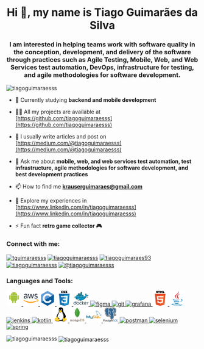 <h1 align="center">Hi 👋, my name is Tiago Guimarães da Silva</h1>
<h3 align="center">I am interested in helping teams work with software quality in the conception, development, and delivery of the software through practices such as Agile Testing, Mobile, Web, and Web Services test automation, DevOps, infrastructure for testing, and agile methodologies for software development.</h3>

<p align="left"> <img src="https://komarev.com/ghpvc/?username=tiagoguimaraesss&label=Profile%20views&color=0e75b6&style=flat" alt="tiagoguimaraesss" /> </p>

- 🌱 Currently studying **backend and mobile development**

- 👨‍💻 All my projects are available at [https://github.com/tiagoguimaraesss](https://github.com/tiagoguimaraesss)

- 📝 I usually write articles and post on [https://medium.com/@tiagoguimaraesss](https://medium.com/@tiagoguimaraesss)

- 💬 Ask me about **mobile, web, and web services test automation, test infrastructure, agile methodologies for software development, and best development practices**

- 📫 How to find me **krauserguimaraes@gmail.com**

- 📄 Explore my experiences in [https://www.linkedin.com/in/tiagoguimaraesss](https://www.linkedin.com/in/tiagoguimaraesss)

- ⚡ Fun fact **retro game collector :video_game:**

<h3 align="left">Connect with me:</h3>
<p align="left">
<a href="https://twitter.com/tguimaraesss" target="blank"><img align="center" src="https://raw.githubusercontent.com/rahuldkjain/github-profile-readme-generator/master/src/images/icons/Social/twitter.svg" alt="tguimaraesss" height="30" width="40" /></a>
<a href="https://linkedin.com/in/tiagoguimaraesss" target="blank"><img align="center" src="https://raw.githubusercontent.com/rahuldkjain/github-profile-readme-generator/master/src/images/icons/Social/linked-in-alt.svg" alt="tiagoguimaraesss" height="30" width="40" /></a>
<a href="https://fb.com/tiagoguimaraes93" target="blank"><img align="center" src="https://raw.githubusercontent.com/rahuldkjain/github-profile-readme-generator/master/src/images/icons/Social/facebook.svg" alt="tiagoguimaraes93" height="30" width="40" /></a>
<a href="https://instagram.com/tiagoguimaraesss" target="blank"><img align="center" src="https://raw.githubusercontent.com/rahuldkjain/github-profile-readme-generator/master/src/images/icons/Social/instagram.svg" alt="tiagoguimaraesss" height="30" width="40" /></a>
<a href="https://medium.com/@tiagoguimaraesss" target="blank"><img align="center" src="https://raw.githubusercontent.com/rahuldkjain/github-profile-readme-generator/master/src/images/icons/Social/medium.svg" alt="@tiagoguimaraesss" height="30" width="40" /></a>
</p>

<h3 align="left">Languages and Tools:</h3>
<p align="left"> <a href="https://developer.android.com" target="_blank"> <img src="https://raw.githubusercontent.com/devicons/devicon/master/icons/android/android-original-wordmark.svg" alt="android" width="40" height="40"/> </a> <a href="https://aws.amazon.com" target="_blank"> <img src="https://raw.githubusercontent.com/devicons/devicon/master/icons/amazonwebservices/amazonwebservices-original-wordmark.svg" alt="aws" width="40" height="40"/> </a> <a href="https://www.cprogramming.com/" target="_blank"> <img src="https://raw.githubusercontent.com/devicons/devicon/master/icons/c/c-original.svg" alt="c" width="40" height="40"/> </a> <a href="https://www.w3schools.com/css/" target="_blank"> <img src="https://raw.githubusercontent.com/devicons/devicon/master/icons/css3/css3-original-wordmark.svg" alt="css3" width="40" height="40"/> </a> <a href="https://www.docker.com/" target="_blank"> <img src="https://raw.githubusercontent.com/devicons/devicon/master/icons/docker/docker-original-wordmark.svg" alt="docker" width="40" height="40"/> </a> <a href="https://www.figma.com/" target="_blank"> <img src="https://www.vectorlogo.zone/logos/figma/figma-icon.svg" alt="figma" width="40" height="40"/> </a> <a href="https://git-scm.com/" target="_blank"> <img src="https://www.vectorlogo.zone/logos/git-scm/git-scm-icon.svg" alt="git" width="40" height="40"/> </a> <a href="https://grafana.com" target="_blank"> <img src="https://www.vectorlogo.zone/logos/grafana/grafana-icon.svg" alt="grafana" width="40" height="40"/> </a> <a href="https://www.w3.org/html/" target="_blank"> <img src="https://raw.githubusercontent.com/devicons/devicon/master/icons/html5/html5-original-wordmark.svg" alt="html5" width="40" height="40"/> </a> <a href="https://www.java.com" target="_blank"> <img src="https://raw.githubusercontent.com/devicons/devicon/master/icons/java/java-original.svg" alt="java" width="40" height="40"/> </a> <a href="https://www.jenkins.io" target="_blank"> <img src="https://www.vectorlogo.zone/logos/jenkins/jenkins-icon.svg" alt="jenkins" width="40" height="40"/> </a> <a href="https://kotlinlang.org" target="_blank"> <img src="https://www.vectorlogo.zone/logos/kotlinlang/kotlinlang-icon.svg" alt="kotlin" width="40" height="40"/> </a> <a href="https://www.linux.org/" target="_blank"> <img src="https://raw.githubusercontent.com/devicons/devicon/master/icons/linux/linux-original.svg" alt="linux" width="40" height="40"/> </a> <a href="https://www.mongodb.com/" target="_blank"> <img src="https://raw.githubusercontent.com/devicons/devicon/master/icons/mongodb/mongodb-original-wordmark.svg" alt="mongodb" width="40" height="40"/> </a> <a href="https://www.mysql.com/" target="_blank"> <img src="https://raw.githubusercontent.com/devicons/devicon/master/icons/mysql/mysql-original-wordmark.svg" alt="mysql" width="40" height="40"/> </a> <a href="https://www.postgresql.org" target="_blank"> <img src="https://raw.githubusercontent.com/devicons/devicon/master/icons/postgresql/postgresql-original-wordmark.svg" alt="postgresql" width="40" height="40"/> </a> <a href="https://postman.com" target="_blank"> <img src="https://www.vectorlogo.zone/logos/getpostman/getpostman-icon.svg" alt="postman" width="40" height="40"/> </a> <a href="https://www.selenium.dev" target="_blank"> <img src="https://raw.githubusercontent.com/detain/svg-logos/780f25886640cef088af994181646db2f6b1a3f8/svg/selenium-logo.svg" alt="selenium" width="40" height="40"/> </a> <a href="https://spring.io/" target="_blank"> <img src="https://www.vectorlogo.zone/logos/springio/springio-icon.svg" alt="spring" width="40" height="40"/> </a> </p>

<p><img align="left" src="https://github-readme-stats.vercel.app/api/top-langs?username=tiagoguimaraesss&show_icons=true&locale=en&layout=compact" alt="tiagoguimaraesss" /></p>

<p>&nbsp;<img align="center" src="https://github-readme-stats.vercel.app/api?username=tiagoguimaraesss&show_icons=true&locale=en" alt="tiagoguimaraesss" /></p>
